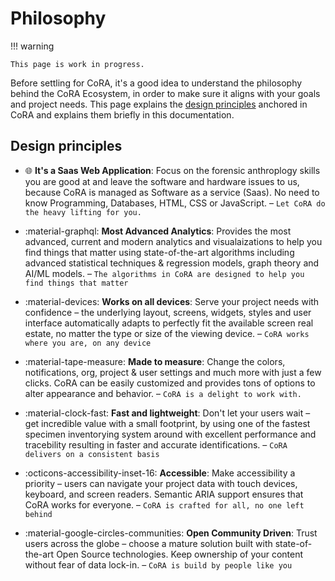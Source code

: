 # Philosophy

!!! warning

    This page is work in progress.

Before settling for CoRA, it's a good idea to understand the philosophy behind the
CoRA Ecosystem, in order to make sure it aligns with your goals and project needs.
This page explains the [design principles] anchored in CoRA and explains them 
briefly in this documentation.

  [design principles]: #design-principles

## Design principles

- :globe_with_meridians: __It's a Saas Web Application__: Focus on the forensic anthroplogy skills 
  you are good at and leave the software and hardware issues to us, because CoRA is managed as 
  Software as a service (Saas). No need to know Programming, Databases, HTML, CSS or JavaScript.
  – `Let CoRA do the heavy lifting for you.`

- :material-graphql: __Most Advanced Analytics__: Provides the most advanced, current and modern
  analytics and visualaizations to help you find things that matter using state-of-the-art algorithms
  including advanced statistical techniques & regression models, graph theory and AI/ML models.
   – `The algorithms in CoRA are designed to help you find things that matter`

- :material-devices: __Works on all devices__: Serve your project needs with confidence – the
  underlying layout, screens, widgets, styles and user interface automatically adapts to perfectly
  fit the available screen real estate, no matter the type or size of the viewing device.
  – `CoRA works where you are, on any device`

- :material-tape-measure: __Made to measure__: Change the colors, notifications, org, project & user 
  settings and much more with just a few clicks. CoRA can be easily customized and provides
  tons of options to alter appearance and behavior.
   – `CoRA is a delight to work with.`

- :material-clock-fast: __Fast and lightweight__: Don't let your users wait – get incredible value
  with a small footprint, by using one of the fastest specimen inventorying system around with 
  excellent performance and tracebility resulting in faster and accurate identifications.
   – `CoRA delivers on a consistent basis`

- :octicons-accessibility-inset-16: __Accessible__: Make accessibility a priority – users can navigate 
  your project data with touch devices, keyboard, and screen readers. Semantic ARIA support 
  ensures that CoRA works for everyone.
   – `CoRA is crafted for all, no one left behind`

- :material-google-circles-communities: __Open Community Driven__: Trust users across the globe – choose a 
  mature solution built with state-of-the-art Open Source technologies. Keep ownership
  of your content without fear of data lock-in.
   – `CoRA is build by people like you`
  